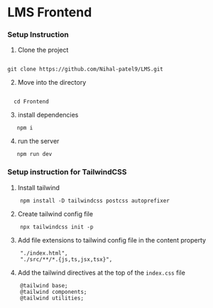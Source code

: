 # LMS Frontend

### Setup Instruction

1. Clone the project

```

git clone https://github.com/Nihal-patel9/LMS.git
```

2. Move into the directory

```

  cd Frontend
```

3. install dependencies

```
   npm i
```

4. run the server

```
   npm run dev
```

### Setup instruction for TailwindCSS

1. Install tailwind

```
    npm install -D tailwindcss postcss autoprefixer
```

2. Create tailwind config file

```
    npx tailwindcss init -p
```

3. Add file extensions to tailwind config file in the content property

```
    "./index.html",
    "./src/**/*.{js,ts,jsx,tsx}",
```

4. Add the tailwind directives at the top of the `index.css` file

```
    @tailwind base;
    @tailwind components;
    @tailwind utilities;
```
